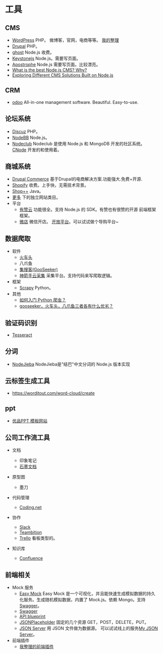 # 工具
## CMS
* [WordPress](https://wordpress.org/) PHP。 做博客，官网，电商等等。 [我的整理](wordpress)
* [Drupal](https://github.com/drupal/drupal) PHP。
* [ghost](https://ghost.org/) Node.js 收费。
* [Keystonejs](http://keystonejs.com) Node.js。需要写页面。
* [Apostrophe](apostrophecms) Node.js 需要写页面。比较漂亮。
* [What is the best Node.js CMS? Why?](https://www.quora.com/What-is-the-best-Node-js-CMS-Why)
* [Exploring Different CMS Solutions Built on Node.js](https://www.sitepoint.com/exploring-different-cms-solutions-built-on-node-js/)

## CRM
* [odoo](https://www.odoo.com/) All-in-one management software. 
Beautiful. Easy-to-use.

## 论坛系统
* [Discuz](http://www.discuz.net/forum.php) PHP。
* [NodeBB](https://github.com/NodeBB/NodeBB) Node.js。
* [Nodeclub](https://github.com/cnodejs/nodeclub/) Nodeclub 是使用 Node.js 和 MongoDB 开发的社区系统。 [CNode](https://cnodejs.org/) 开发的和使用着。

## 商城系统
* [Drupal Commerce](https://drupalcommerce.org/) 基于Drupal的电商解决方案.功能强大.免费+开源.
* [Shopify](https://www.shopify.com/) 收费。上手快，无需技术背景。
* [Shop++](http://www.shopplusplus.co.uk/) Java。
* [更多](http://dig.tools/kj/) 下的独立网站类目。
* 平台
  * [有赞云](https://www.youzanyun.com/) 功能很全。支持 Node.js 的 SDK。有赞也有很赞的开源 前端框架 框架。
  * [微店](https://www.weidian.com/) 微信开店。 [开放平台](https://web.open.weidian.com/index)。可以试试做个导购平台~

## 数据爬取
* 软件
  * [火车头](http://www.locoy.com/)
  * 八爪鱼
  * [集搜客(GooSeeker)](http://www.gooseeker.com/index.html)
  * [神箭手云采集](http://www.shenjianshou.cn/) 采集平台。支持代码来写爬取逻辑。
* 框架
  * [Scrapy](https://github.com/scrapy/scrapy) Python。
* 其他
  * [如何入门 Python 爬虫？](https://www.zhihu.com/question/20899988)
  * [gooseeker，火车头，八爪鱼三者各有什么优劣？](https://www.zhihu.com/question/36978537)

## 验证码识别
* [Tesseract](https://github.com/tesseract-ocr/tesseract)
  
## 分词
* [NodeJieba](https://github.com/yanyiwu/nodejieba) NodeJieba是"结巴"中文分词的 Node.js 版本实现

## 云标签生成工具
* https://worditout.com/word-cloud/create

## ppt
* [优品PPT 模板网站](http://www.ypppt.com/)

## 公司工作流工具
* 文档
  * 印象笔记
  * [石墨文档](https://shimo.im/)
* 原型图
  * 墨刀
* 代码管理
  * [Coding.net](https://coding.net)
* 协作
  * [Slack](https://yedian.slack.com/) 
  * [Teambition](https://www.teambition.com/)
  * [Trello](https://trello.com/) 看板类型的。

* 知识库
  * [Confluence](https://www.atlassian.com/software/confluence)

## 前端相关
* Mock 服务
  * [Easy Mock](https://github.com/easy-mock/easy-mock) Easy Mock 是一个可视化，并且能快速生成模拟数据的持久化服务。生成随机模拟数据，内置了 Mock.js。依赖 Mongo。支持 [Swagger](https://swagger.io/)。
  * [Swagger](https://swagger.io/)
  * [API blueprint](https://apiblueprint.org/)
  * [JSONPlaceholder](https://jsonplaceholder.typicode.com/) 固定的几个资源 GET，POST，DELETE，PUT。
  * [JSON Server](https://github.com/typicode/json-server) 用 JSON 文件做为数据源。 可以试试线上的服务[My JSON Server](https://my-json-server.typicode.com/)。
* 前端插件
  * [我整理的前端插件](https://github.com/iamjoel/front-end-plugins)
